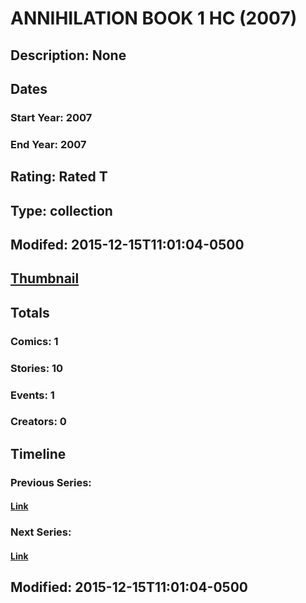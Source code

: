 # ANNIHILATION BOOK 1 HC (2007)
## Description: None
## Dates
### Start Year: 2007
### End Year: 2007
## Rating: Rated T
## Type: collection
## Modifed: 2015-12-15T11:01:04-0500
## [Thumbnail](http://i.annihil.us/u/prod/marvel/i/mg/c/60/567038ddcec1d.jpg)
## Totals
### Comics: 1
### Stories: 10
### Events: 1
### Creators: 0
## Timeline
### Previous Series: 
#### [Link]()
### Next Series: 
#### [Link]()
## Modified: 2015-12-15T11:01:04-0500